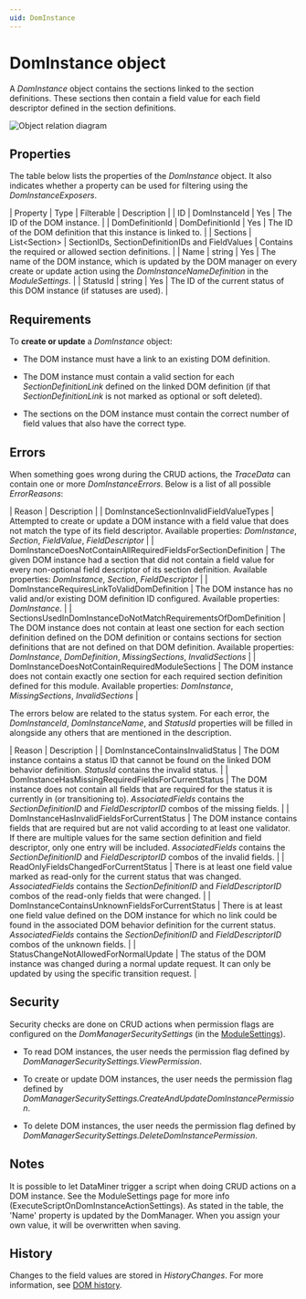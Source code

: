 ```yaml
---
uid: DomInstance
---
```


# DomInstance object

A *DomInstance* object contains the sections linked to the section definitions. These sections then contain a field value for each field descriptor defined in the section definitions.

![Object relation diagram](~/user-guide/images/DOM_Object_Relations_Simplified_DomInstance.jpg)

## Properties

The table below lists the properties of the *DomInstance* object. It also indicates whether a property can be used for filtering using the *DomInstanceExposers*.

| Property | Type | Filterable | Description |
| ID | DomInstanceId | Yes | The ID of the DOM instance. |
| DomDefinitionId | DomDefinitionId | Yes | The ID of the DOM definition that this instance is linked to. |
| Sections | List\<Section> | SectionIDs, SectionDefinitionIDs and FieldValues | Contains the required or allowed section definitions. |
| Name | string | Yes | The name of the DOM instance, which is updated by the DOM manager on every create or update action using the *DomInstanceNameDefinition* in the *ModuleSettings*. |
| StatusId | string | Yes | The ID of the current status of this DOM instance (if statuses are used). |

## Requirements

To **create or update** a *DomInstance* object:

- The DOM instance must have a link to an existing DOM definition.

- The DOM instance must contain a valid section for each *SectionDefinitionLink* defined on the linked DOM definition (if that *SectionDefinitionLink* is not marked as optional or soft deleted).

- The sections on the DOM instance must contain the correct number of field values that also have the correct type.

## Errors

When something goes wrong during the CRUD actions, the *TraceData* can contain one or more *DomInstanceErrors*. Below is a list of all possible *ErrorReasons*:

| Reason | Description |
| DomInstanceSectionInvalidFieldValueTypes | Attempted to create or update a DOM instance with a field value that does not match the type of its field descriptor. Available properties: *DomInstance*, *Section*, *FieldValue*, *FieldDescriptor* |
| DomInstanceDoesNotContainAllRequiredFieldsForSectionDefinition | The given DOM instance had a section that did not contain a field value for every non-optional field descriptor of its section definition. Available properties: *DomInstance*, *Section*, *FieldDescriptor* |
| DomInstanceRequiresLinkToValidDomDefinition | The DOM instance has no valid and/or existing DOM definition ID configured. Available properties: *DomInstance*. |
| SectionsUsedInDomInstanceDoNotMatchRequirementsOfDomDefinition | The DOM instance does not contain at least one section for each section definition defined on the DOM definition or contains sections for section definitions that are not defined on that DOM definition. Available properties: *DomInstance*, *DomDefinition*, *MissingSections*, *InvalidSections* |
| DomInstanceDoesNotContainRequiredModuleSections | The DOM instance does not contain exactly one section for each required section definition defined for this module. Available properties: *DomInstance*, *MissingSections*, *InvalidSections* |

The errors below are related to the status system. For each error, the *DomInstanceId*, *DomInstanceName*, and *StatusId* properties will be filled in alongside any others that are mentioned in the description.

| Reason | Description |
| DomInstanceContainsInvalidStatus | The DOM instance contains a status ID that cannot be found on the linked DOM behavior definition. *StatusId* contains the invalid status. |
| DomInstanceHasMissingRequiredFieldsForCurrentStatus | The DOM instance does not contain all fields that are required for the status it is currently in (or transitioning to). *AssociatedFields* contains the *SectionDefinitionID* and *FieldDescriptorID* combos of the missing fields. |
| DomInstanceHasInvalidFieldsForCurrentStatus | The DOM instance contains fields that are required but are not valid according to at least one validator. If there are multiple values for the same section definition and field descriptor, only one entry will be included. *AssociatedFields* contains the *SectionDefinitionID* and *FieldDescriptorID* combos of the invalid fields. |
| ReadOnlyFieldsChangedForCurrentStatus | There is at least one field value marked as read-only for the current status that was changed. *AssociatedFields* contains the *SectionDefinitionID* and *FieldDescriptorID* combos of the read-only fields that were changed. |
| DomInstanceContainsUnknownFieldsForCurrentStatus | There is at least one field value defined on the DOM instance for which no link could be found in the associated DOM behavior definition for the current status. *AssociatedFields* contains the *SectionDefinitionID* and *FieldDescriptorID* combos of the unknown fields. |
| StatusChangeNotAllowedForNormalUpdate | The status of the DOM instance was changed during a normal update request. It can only be updated by using the specific transition request. |

## Security

Security checks are done on CRUD actions when permission flags are configured on the *DomManagerSecuritySettings* (in the [ModuleSettings](xref:DOM_ModuleSettings)).

- To read DOM instances, the user needs the permission flag defined by *DomManagerSecuritySettings.ViewPermission*.

- To create or update DOM instances, the user needs the permission flag defined by *DomManagerSecuritySettings.CreateAndUpdateDomInstancePermission*.

- To delete DOM instances, the user needs the permission flag defined by *DomManagerSecuritySettings.DeleteDomInstancePermission*.

## Notes

It is possible to let DataMiner trigger a script when doing CRUD actions on a DOM instance. See the ModuleSettings page for more info (ExecuteScriptOnDomInstanceActionSettings).
As stated in the table, the 'Name' property is updated by the DomManager. When you assign your own value, it will be overwritten when saving.

## History

Changes to the field values are stored in *HistoryChanges*. For more information, see [DOM history](xref:DOM_history).

